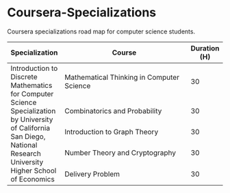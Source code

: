 # Coursera-Specializations
Coursera specializations road map for computer science students.

<table border="0" width="100%">
	<col style="width:20%">
	<col style="width:70%">
	<col style="width:10%">
	<thead>
    	<tr>
            <th>Specialization</th>
            <th>Course</th>
            <th>Duration (H)</th>
	    </tr>
  	</thead>
	<tbody>
	    <tr>
            <td rowspan=5>Introduction to Discrete Mathematics for Computer Science Specialization
              by University of California San Diego, National Research University Higher School of Economics
            </td>
            <td>Mathematical Thinking in Computer Science</td>      <td>30</td>
    	</tr>
    	<tr>
            <td>Combinatorics and Probability</td>                  <td>30</td>
    	</tr>
    	<tr>
            <td>Introduction to Graph Theory</td>                   <td>30</td>
    	</tr>
    	<tr>
            <td>Number Theory and Cryptography</td>                 <td>30</td>
    	</tr>
    	<tr>
            <td>Delivery Problem</td>                               <td>30</td>
    	</tr>
  </tbody>
</table>
